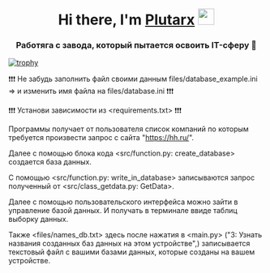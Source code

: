 <h1 align="center">Hi there, I'm <a href="https://vk.com/plutarxi99" target="_blank">Plutarx</a> 
<img src="https://github.com/blackcater/blackcater/raw/main/images/Hi.gif" height="32"/></h1>
<h3 align="center">Работяга с завода, который пытается освоить IT-сферу &#x1f527</h3>

[![trophy](https://github-profile-trophy.vercel.app/?username=plutarxi99)](https://github.com/ryo-ma/github-profile-trophy)

&#10071;&#10071;&#10071; Не забудь заполнить файл своими данным files/database_example.ini => и изменить имя файла на files/database.ini &#10071;&#10071;&#10071;

&#10071;&#10071;&#10071; Установи зависимости из <requirements.txt> &#10071;&#10071;&#10071;

Программы получает от пользователя список компаний по которым требуется произвести запрос с сайта "https://hh.ru/".

Далее с помощью блока кода <src/function.py: create_database> cоздается база данных.

С помощью <src/function.py: write_in_database> записываются запрос полученный от <src/class_getdata.py: GetData>.

Далее с помощью пользовательского интерфейса можно зайти в управление базой данных. И получать в терминале ввиде таблиц выборку данных.

Также <files/names_db.txt> здесь после нажатия в <main.py> ("3: Узнать названия созданных баз данных на этом устройстве",) записывается текстовый файл с вашими базами данных, которые созданы на вашем устройстве.
